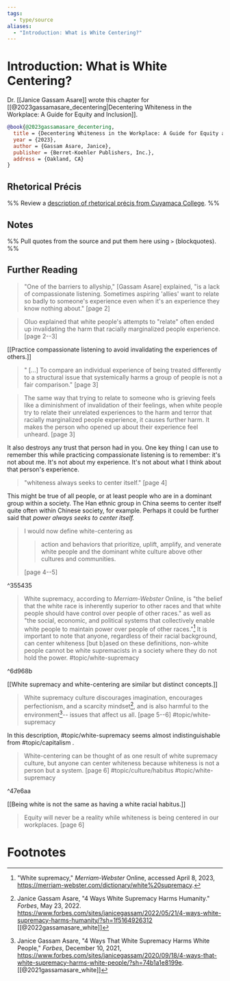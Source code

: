 ```yaml
---
tags:
  - type/source
aliases:
  - "Introduction: What is White Centering?"
---
```

# Introduction: What is White Centering?
Dr. [[Janice Gassam Asare]] wrote this chapter for [[@2023gassamasare_decentering|Decentering Whiteness in the Workplace: A Guide for Equity and Inclusion]].

```bibtex
@book{@2023gassamasare_decentering,
  title = {Decentering Whiteness in the Workplace: A Guide for Equity and Inclusion},
  year = {2023},
  author = {Gassam Asare, Janice},
  publisher = {Berret-Koehler Publishers, Inc.},
  address = {Oakland, CA}
}
```
## Rhetorical Précis
%% Review a [description of rhetorical précis from Cuyamaca College](https://www.cuyamaca.edu/student-support/tutoring-center/files/student-resources/rhetorical-precis-description-and-examples.pdf). %%

## Notes
%% Pull quotes from the source and put them here using `>` (blockquotes). %%

## Further Reading
> "One of the barriers to allyship," [Gassam Asare] explained, "is a lack of compassionate listening. Sometimes aspiring 'allies' want to relate so badly to someone's experience even when it's an experience they know nothing about." [page 2]

> Oluo explained that white people's attempts to "relate" often ended up invalidating the harm that racially marginalized people experience. [page 2--3]

[[Practice compassionate listening to avoid invalidating the experiences of others.]]

> " [...] To compare an individual experience of being treated differently to a structural issue that systemically harms a group of people is not a fair comparison." [page 3]

> The same way that trying to relate to someone who is grieving feels like a diminishment of invalidation of their feelings, when white people try to relate their unrelated experiences to the harm and terror that racially marginalized people experience, it causes further harm. It makes the person who opened up about their experience feel unheard. [page 3]

It also destroys any trust that person had in you. One key thing I can use to remember this while practicing compassionate listening is to remember: it's not about me. It's not about my experience. It's not about what I think about that person's experience.

> "whiteness always seeks to center itself." [page 4]

This might be true of all people, or at least people who are in a dominant group within a society. The Han ethnic group in China seems to center itself quite often within Chinese society, for example. Perhaps it could be further said that *power always seeks to center itself.*

> I would now define white-centering as
> 
> > action and behaviors that prioritize, uplift, amplify, and venerate white people and the dominant white culture above other cultures and communities.
> 
>  [page 4--5]

^355435

> White supremacy, according to *Merriam-Webster* Online, is "the belief that the white race is inherently superior to other races and that white people should have control over people of other races." as well as "the social, economic, and political systems that collectively enable white people to maintain power over people of other races."[^3] It is important to note that anyone, regardless of their racial background, can center whiteness [but b]ased on these definitions, non-white people cannot be white supremacists in a society where they do not hold the power. #topic/white-supremacy 

^6d968b

[[White supremacy and white-centering are similar but distinct concepts.]]

> White supremacy culture discourages imagination, encourages perfectionism, and a scarcity mindset[^1], and is also harmful to the environment[^2]-- issues that affect us all.  [page 5--6] #topic/white-supremacy 

In this description, #topic/white-supremacy seems almost indistinguishable from #topic/capitalism .

> White-centering can be thought of as one result of white supremacy culture, but anyone can center whiteness because whiteness is not a person but a system. [page 6] #topic/culture/habitus #topic/white-supremacy 

^47e6aa

[[Being white is not the same as having a white racial habitus.]]

> Equity will never be a reality while whiteness is being centered in our workplaces. [page 6]

# Footnotes

[^1]: Janice Gassam Asare, "4 Ways White Supremacy Harms Humanity." *Forbes*, May 23, 2022. https://www.forbes.com/sites/janicegassam/2022/05/21/4-ways-white-supremacy-harms-humanity/?sh=1f5164926312 [[@2022gassamasare_white]]
[^2]: Janice Gassam Asare, "4 Ways That White Supremacy Harms White People," *Forbes*, December 10, 2021, https://www.forbes.com/sites/janicegassam/2020/09/18/4-ways-that-white-supremacy-harms-white-people/?sh=74b1a1e8199e. [[@2021gassamasare_white]]
[^3]: "White supremacy,"  *Merriam-Webster* Online, accessed April 8, 2023, https://merriam-webster.com/dictionary/white%20supremacy.